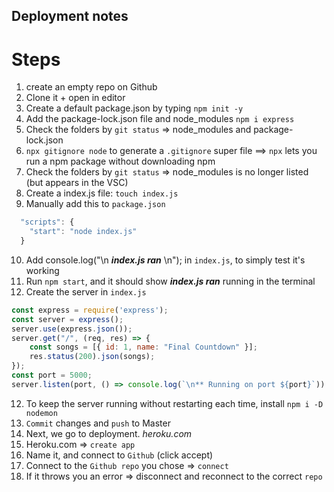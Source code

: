 ## Deployment notes
# Steps
1. create an empty repo on Github
2. Clone it + open in editor
3. Create a default package.json by typing `npm init -y`
4. Add the package-lock.json file and node_modules `npm i express`
5. Check the folders by `git status` => node_modules and package-lock.json
6. `npx gitignore node` to generate a `.gitignore` super file ==> `npx` lets you run a npm package without downloading npm
7. Check the folders by `git status` => node_modules is no longer listed (but appears in the VSC)
8. Create a index.js file: `touch index.js`
9. Manually add this to `package.json`

```js
  "scripts": {
    "start": "node index.js"
  }
```
10. Add console.log("\n ***index.js ran*** \n"); in `index.js`, to simply test it's working
11. Run `npm start`, and it should show ***index.js ran*** running in the terminal
12. Create the server in `index.js`
```js
const express = require('express');
const server = express();
server.use(express.json());
server.get("/", (req, res) => {
    const songs = [{ id: 1, name: "Final Countdown" }];
    res.status(200).json(songs);
});
const port = 5000;
server.listen(port, () => console.log(`\n** Running on port ${port}`))
```
12. To keep the server running without restarting each time, install `npm i -D nodemon`
13. `Commit` changes and `push` to Master
13. Next, we go to deployment. *heroku.com*
14. Heroku.com => `create app`
15. Name it, and connect to `Github` (click accept)
16. Connect to the `Github repo` you chose => `connect`
17. If it throws you an error => disconnect and reconnect to the correct `repo`